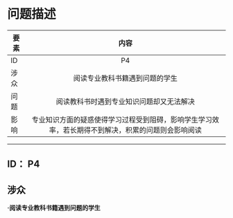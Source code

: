 # 问题描述

| 要素 | 内容 |
| --- | :---: |
| ID | P4 |
| 涉众 | 阅读专业教科书籍遇到问题的学生 |
| 问题 | 阅读教科书时遇到专业知识问题却又无法解决 |
| 影响 | 专业知识方面的疑惑使得学习过程受到阻碍，影响学生学习效率，若长期得不到解决，积累的问题则会影响阅读 |


---


## ID：  P4
## 涉众
**·阅读专业教科书籍遇到问题的学生**

